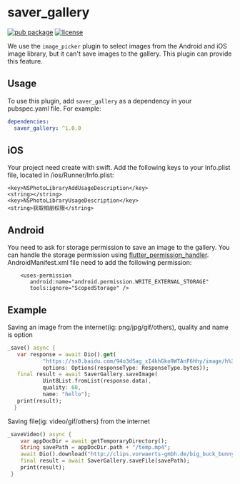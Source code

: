 # saver_gallery

[![pub package](https://img.shields.io/pub/v/saver_gallery.svg)](https://pub.dartlang.org/packages/saver_gallery)
[![license](https://img.shields.io/github/license/mashape/apistatus.svg)](https://choosealicense.com/licenses/mit/)

We use the `image_picker` plugin to select images from the Android and iOS image library, but it can't save images to the gallery. This plugin can provide this feature.

## Usage

To use this plugin, add `saver_gallery` as a dependency in your pubspec.yaml file. For example:
```yaml
dependencies:
  saver_gallery: ^1.0.0
```

## iOS
Your project need create with swift.
Add the following keys to your Info.plist file, located in 
<project root>/ios/Runner/Info.plist:
```
<key>NSPhotoLibraryAddUsageDescription</key>
<string></string>
<key>NSPhotoLibraryUsageDescription</key>
<string>获取相册权限</string>
```

##  Android
You need to ask for storage permission to save an image to the gallery. You can handle the storage permission using [flutter_permission_handler](https://github.com/BaseflowIT/flutter-permission-handler).
AndroidManifest.xml file need to add the following permission:
 ```
     <uses-permission
        android:name="android.permission.WRITE_EXTERNAL_STORAGE"
        tools:ignore="ScopedStorage" />
 ```

## Example
Saving an image from the internet(ig: png/jpg/gif/others), quality and name is option
``` dart
_save() async {
   var response = await Dio().get(
           "https://ss0.baidu.com/94o3dSag_xI4khGko9WTAnF6hhy/image/h%3D300/sign=a62e824376d98d1069d40a31113eb807/838ba61ea8d3fd1fc9c7b6853a4e251f94ca5f46.jpg",
           options: Options(responseType: ResponseType.bytes));
   final result = await SaverGallery.saveImage(
           Uint8List.fromList(response.data),
           quality: 60,
           name: "hello");
   print(result);
  }
```

Saving file(ig: video/gif/others) from the internet
``` dart
_saveVideo() async {
    var appDocDir = await getTemporaryDirectory();
    String savePath = appDocDir.path + "/temp.mp4";
    await Dio().download("http://clips.vorwaerts-gmbh.de/big_buck_bunny.mp4", savePath);
    final result = await SaverGallery.saveFile(savePath);
    print(result);
 }
```
